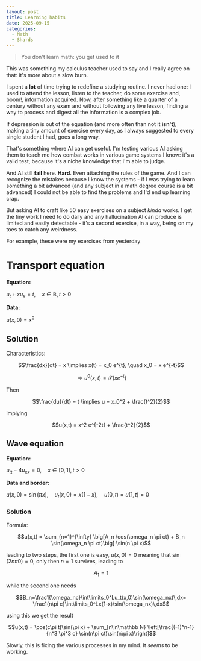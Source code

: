 ```yaml
---
layout: post
title: Learning habits
date: 2025-09-15
categories:
  - Math
  - Shards
---
```


> You don't learn math: you get used to it

This was something my calculus teacher used to say and I really agree on that: it's more about a slow burn.

<!--more-->

I spent a **lot** of time trying to redefine a studying routine. I never had one: I used to attend the lesson, listen to the teacher, do some exercise and, boom!, information acquired. Now, after something like a quarter of a century without any exam and without following any live lesson, finding a way to process and digest all the information is a complex job.

If depression is out of the equation (and more often than not it **isn't**), making a tiny amount of exercise every day, as I always suggested to every single student I had, goes a long way.

That's something where AI can get useful. I'm testing various AI asking them to teach me how combat works in various game systems I know: it's a valid test, because it's a niche knowledge that I'm able to judge.

And AI still **fail** here. **Hard**. Even attaching the rules of the game. And I can recognize the mistakes because I know the systems - if I was trying to learn something a bit advanced (and any subject in a math degree course is a bit advanced) I could not be able to find the problems and I'd end up learning crap.

But asking AI to craft like 50 easy exercises on a subject *kinda* works. I get the tiny work I need to do daily and any hallucination AI can produce is limited and easily detectable - it's a second exercise, in a way, being on my toes to catch any weirdness.

For example, these were my exercises from yesterday

# Transport equation
**Equation:**

$u_t + x u_x = t, \quad x \in \mathbb{R}, t > 0$

**Data:**

$u(x,0) = x^2$

## Solution
Characteristics:

$$\frac{dx}{dt} = x \implies x(t) = x_0 e^{t}, \quad x_0 = x e^{-t}$$

$$\Rightarrow u^0(x,t)=\mathcal F(x e^{-t})$$

Then

$$\frac{du}{dt} = t \implies u = x_0^2 + \frac{t^2}{2}$$

implying

$$u(x,t) = x^2 e^{-2t} + \frac{t^2}{2}$$

## Wave equation
**Equation:**

$u_{tt} - 4 u_{xx} = 0, \quad x \in [0,1], t>0$

**Data and border:**

$u(x,0) = \sin(\pi x), \quad u_t(x,0) = x(1-x), \quad u(0,t) = u(1,t) = 0$

### Solution
Formula:

$$u(x,t) = \sum_{n=1}^{\infty} \big[A_n \cos(\omega_n \pi ct) + B_n \sin(\omega_n \pi ct)\big] \sin(n \pi x)$$

leading to two steps, the first one is easy, $u(x,0)=0$ meaning that $\sin(2n\pi 0)=0$, only then $n=1$ survives, leading to

$$A_1 = 1$$

while the second one needs 

$$B_n=\frac1{\omega_nc}\int\limits_0^Lu_t(x,0)\sin(\omega_nx)\,dx=
\frac1{n\pi c}\int\limits_0^Lx(1-x)\sin(\omega_nx)\,dx$$

using this we get the result

$$u(x,t) = \cos(c\pi t)\sin(\pi x) + \sum_{n\in\mathbb N} \left[\frac{(-1)^n-1}{n^3 \pi^3 c} \sin(n\pi ct)\sin(n\pi x)\right]$$

Slowly, this is fixing the various processes in my mind. It _seems_ to be working.
